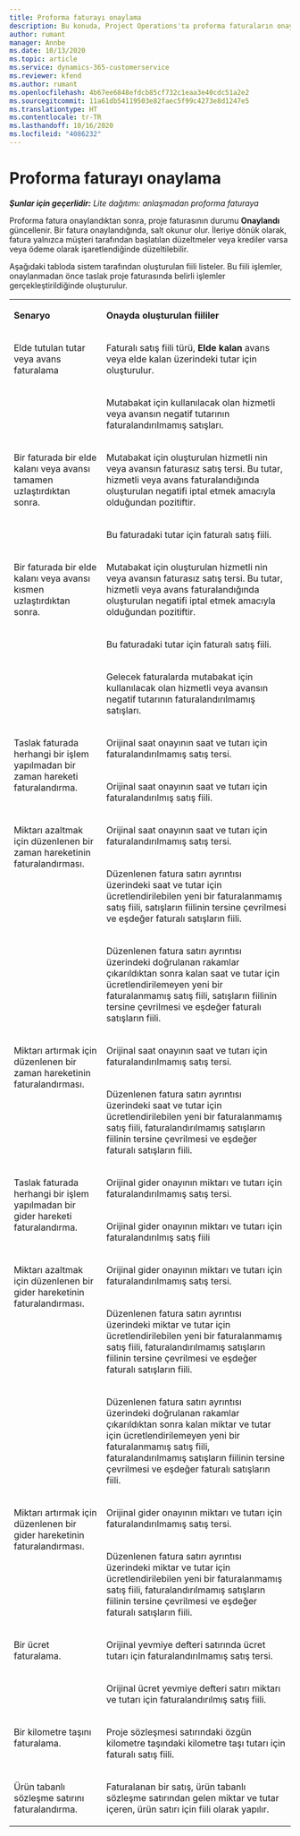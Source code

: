 ```yaml
---
title: Proforma faturayı onaylama
description: Bu konuda, Project Operations'ta proforma faturaların onaylanması hakkında bilgiler sağlanmaktadır.
author: rumant
manager: Annbe
ms.date: 10/13/2020
ms.topic: article
ms.service: dynamics-365-customerservice
ms.reviewer: kfend
ms.author: rumant
ms.openlocfilehash: 4b67ee6848efdcb85cf732c1eaa3e40cdc51a2e2
ms.sourcegitcommit: 11a61db54119503e82faec5f99c4273e8d1247e5
ms.translationtype: HT
ms.contentlocale: tr-TR
ms.lasthandoff: 10/16/2020
ms.locfileid: "4086232"
---
```

# <a name="confirming-a-proforma-invoice"></a>Proforma faturayı onaylama

_**Şunlar için geçerlidir:** Lite dağıtımı: anlaşmadan proforma faturaya_


Proforma fatura onaylandıktan sonra, proje faturasının durumu **Onaylandı** güncellenir. Bir fatura onaylandığında, salt okunur olur. İleriye dönük olarak, fatura yalnızca müşteri tarafından başlatılan düzeltmeler veya krediler varsa veya ödeme olarak işaretlendiğinde düzeltilebilir.

Aşağıdaki tabloda sistem tarafından oluşturulan fiili listeler. Bu fiili işlemler, onaylanmadan önce taslak proje faturasında belirli işlemler gerçekleştirildiğinde oluşturulur.

<table border="0" cellspacing="0" cellpadding="0">
    <tbody>
        <tr>
            <td width="216" valign="top">
                <p>
                    <strong>Senaryo</strong>
                </p>
            </td>
            <td width="808" valign="top">
                <p>
                    <strong>Onayda oluşturulan fiililer</strong>
                </p>
            </td>
        </tr>
        <tr>
            <td width="216" rowspan="2" valign="top">
                <p>
Elde tutulan tutar veya avans faturalama </p>
            </td>
            <td width="408" valign="top">
                <p>
Faturalı satış fiili türü, <strong>Elde kalan</strong> avans veya elde kalan üzerindeki tutar için oluşturulur.
                </p>
            </td>
        </tr>
        <tr>
            <td width="408" valign="top">
                <p>
Mutabakat için kullanılacak olan hizmetli veya avansın negatif tutarının faturalandırılmamış satışları.
                </p>
            </td>
        </tr>
        <tr>
            <td width="216" rowspan="2" valign="top">
                <p>
Bir faturada bir elde kalanı veya avansı tamamen uzlaştırdıktan sonra.
                </p>
            </td>
            <td width="408" valign="top">
                <p>
Mutabakat için oluşturulan hizmetli nin veya avansın faturasız satış tersi. Bu tutar, hizmetli veya avans faturalandığında oluşturulan negatifi iptal etmek amacıyla olduğundan pozitiftir.
                </p>
            </td>
        </tr>
        <tr>
            <td width="408" valign="top">
                <p>
Bu faturadaki tutar için faturalı satış fiili.
                </p>
            </td>
        </tr>
        <tr>
            <td width="216" rowspan="3" valign="top">
                <p>
Bir faturada bir elde kalanı veya avansı kısmen uzlaştırdıktan sonra.
                </p>
            </td>
            <td width="408" valign="top">
                <p>
Mutabakat için oluşturulan hizmetli nin veya avansın faturasız satış tersi. Bu tutar, hizmetli veya avans faturalandığında oluşturulan negatifi iptal etmek amacıyla olduğundan pozitiftir.
                </p>
            </td>
        </tr>
        <tr>
            <td width="408" valign="top">
                <p>
Bu faturadaki tutar için faturalı satış fiili.
                </p>
            </td>
        </tr>
        <tr>
            <td width="408" valign="top">
                <p>
Gelecek faturalarda mutabakat için kullanılacak olan hizmetli veya avansın negatif tutarının faturalandırılmamış satışları.
                </p>
            </td>
        </tr>
        <tr>
            <td width="216" rowspan="2" valign="top">
                <p>
Taslak faturada herhangi bir işlem yapılmadan bir zaman hareketi faturalandırma.
                </p>
            </td>
            <td width="408" valign="top">
                <p>
Orijinal saat onayının saat ve tutarı için faturalandırılmamış satış tersi.
                </p>
            </td>
        </tr>
        <tr>
            <td width="408" valign="top">
                <p>
Orijinal saat onayının saat ve tutarı için faturalandırılmış satış fiili.
                </p>
            </td>
        </tr>
        <tr>
            <td width="216" rowspan="3" valign="top">
                <p>
Miktarı azaltmak için düzenlenen bir zaman hareketinin faturalandırması.
                </p>
            </td>
            <td width="408" valign="top">
                <p>
Orijinal saat onayının saat ve tutarı için faturalandırılmamış satış tersi.
                </p>
            </td>
        </tr>
        <tr>
            <td width="408" valign="top">
                <p>
Düzenlenen fatura satırı ayrıntısı üzerindeki saat ve tutar için ücretlendirilebilen yeni bir faturalanmamış satış fiili, satışların fiilinin tersine çevrilmesi ve eşdeğer faturalı satışların fiili.
                </p>
            </td>
        </tr>
        <tr>
            <td width="408" valign="top">
                <p>
Düzenlenen fatura satırı ayrıntısı üzerindeki doğrulanan rakamlar çıkarıldıktan sonra kalan saat ve tutar için ücretlendirilemeyen yeni bir faturalanmamış satış fiili, satışların fiilinin tersine çevrilmesi ve eşdeğer faturalı satışların fiili.
                </p>
            </td>
        </tr>
        <tr>
            <td width="216" rowspan="2" valign="top">
                <p>
Miktarı artırmak için düzenlenen bir zaman hareketinin faturalandırması.
                </p>
            </td>
            <td width="408" valign="top">
                <p>
Orijinal saat onayının saat ve tutarı için faturalandırılmamış satış tersi.
                </p>
            </td>
        </tr>
        <tr>
            <td width="408" valign="top">
                <p>
Düzenlenen fatura satırı ayrıntısı üzerindeki saat ve tutar için ücretlendirilebilen yeni bir faturalanmamış satış fiili, faturalandırılmamış satışların fiilinin tersine çevrilmesi ve eşdeğer faturalı satışların fiili.
                </p>
            </td>
        </tr>
        <tr>
            <td width="216" rowspan="2" valign="top">
                <p>
Taslak faturada herhangi bir işlem yapılmadan bir gider hareketi faturalandırma.
                </p>
            </td>
            <td width="408" valign="top">
                <p>
Orijinal gider onayının miktarı ve tutarı için faturalandırılmamış satış tersi.
                </p>
            </td>
        </tr>
        <tr>
            <td width="408" valign="top">
                <p>
Orijinal gider onayının miktarı ve tutarı için faturalandırılmış satış fiili </p>
            </td>
        </tr>
        <tr>
            <td width="216" rowspan="3" valign="top">
                <p>
Miktarı azaltmak için düzenlenen bir gider hareketinin faturalandırması.
                </p>
            </td>
            <td width="408" valign="top">
                <p>
Orijinal gider onayının miktarı ve tutarı için faturalandırılmamış satış tersi.
                </p>
            </td>
        </tr>
        <tr>
            <td width="408" valign="top">
                <p>
Düzenlenen fatura satırı ayrıntısı üzerindeki miktar ve tutar için ücretlendirilebilen yeni bir faturalanmamış satış fiili, faturalandırılmamış satışların fiilinin tersine çevrilmesi ve eşdeğer faturalı satışların fiili.
                </p>
            </td>
        </tr>
        <tr>
            <td width="408" valign="top">
                <p>
Düzenlenen fatura satırı ayrıntısı üzerindeki doğrulanan rakamlar çıkarıldıktan sonra kalan miktar ve tutar için ücretlendirilemeyen yeni bir faturalanmamış satış fiili, faturalandırılmamış satışların fiilinin tersine çevrilmesi ve eşdeğer faturalı satışların fiili.
                </p>
            </td>
        </tr>
        <tr>
            <td width="216" rowspan="2" valign="top">
                <p>
Miktarı artırmak için düzenlenen bir gider hareketinin faturalandırması.
                </p>
            </td>
            <td width="408" valign="top">
                <p>
Orijinal gider onayının miktarı ve tutarı için faturalandırılmamış satış tersi.
                </p>
            </td>
        </tr>
        <tr>
            <td width="408" valign="top">
                <p>
Düzenlenen fatura satırı ayrıntısı üzerindeki miktar ve tutar için ücretlendirilebilen yeni bir faturalanmamış satış fiili, faturalandırılmamış satışların fiilinin tersine çevrilmesi ve eşdeğer faturalı satışların fiili. 
                </p>
            </td>
        </tr>
        <tr>
            <td width="216" rowspan="2" valign="top">
                <p>
Bir ücret faturalama.
                </p>
            </td>
            <td width="408" valign="top">
                <p>
Orijinal yevmiye defteri satırında ücret tutarı için faturalandırılmamış satış tersi.
                </p>
            </td>
        </tr>
        <tr>
            <td width="408" valign="top">
                <p>
Orijinal ücret yevmiye defteri satırı miktarı ve tutarı için faturalandırılmış satış fiili.
                </p>
            </td>
        </tr>
        <tr>
            <td width="216" valign="top">
                <p>
Bir kilometre taşını faturalama.
                </p>
            </td>
            <td width="408" valign="top">
                <p>
Proje sözleşmesi satırındaki özgün kilometre taşındaki kilometre taşı tutarı için faturalı satış fiili.
                </p>
            </td>
        </tr>
        <tr>
            <td width="216" valign="top">
                <p>
Ürün tabanlı sözleşme satırını faturalandırma.
                </p>
            </td>
            <td width="408" valign="top">
                <p>
Faturalanan bir satış, ürün tabanlı sözleşme satırından gelen miktar ve tutar içeren, ürün satırı için fiili olarak yapılır.
                </p>
            </td>
        </tr>
    </tbody>
</table>
